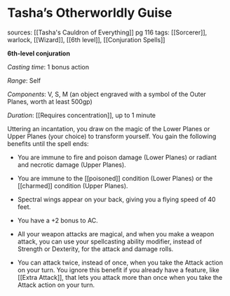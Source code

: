 # Tasha’s Otherworldly Guise
sources: [[Tasha's Cauldron of Everything]] pg 116
tags: [[Sorcerer]], warlock, [[Wizard]], [[6th level]], [[Conjuration Spells]]

**6th-level conjuration**

*Casting time*: 1 bonus action

*Range*: Self

*Components*: V, S, M (an object engraved with a symbol of the Outer Planes, worth at least 500gp)

*Duration*: [[Requires concentration]], up to 1 minute

Uttering an incantation, you draw on the magic of the Lower Planes or Upper Planes (your choice) to transform yourself. You gain the following benefits until the spell ends:

 * You are immune to fire and poison damage (Lower Planes) or radiant and necrotic damage (Upper Planes).

 * You are immune to the [[poisoned]] condition (Lower Planes) or the [[charmed]] condition (Upper Planes).

 * Spectral wings appear on your back, giving you a flying speed of 40 feet.

 * You have a +2 bonus to AC.

 * All your weapon attacks are magical, and when you make a weapon attack, you can use your spellcasting ability modifier, instead of Strength or Dexterity, for the attack and damage rolls.

 * You can attack twice, instead of once, when you take the Attack action on your turn. You ignore this benefit if you already have a feature, like [[Extra Attack]], that lets you attack more than once when you take the Attack action on your turn.
